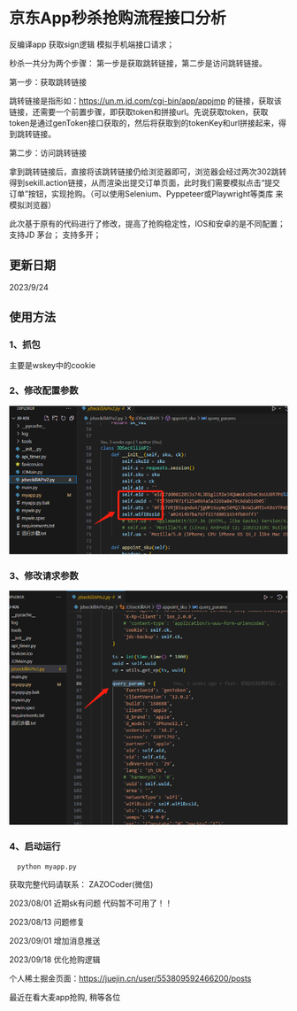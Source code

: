# 京东App秒杀抢购流程接口分析
反编译app  获取sign逻辑  模拟手机端接口请求；

秒杀一共分为两个步骤： 第一步是获取跳转链接，第二步是访问跳转链接。

第一步：获取跳转链接

跳转链接是指形如：https://un.m.jd.com/cgi-bin/app/appjmp 的链接，获取该链接，还需要一个前置步骤，即获取token和拼接url。先说获取token，获取token是通过genToken接口获取的，然后将获取到的tokenKey和url拼接起来，得到跳转链接。

第二步：访问跳转链接

拿到跳转链接后，直接将该跳转链接仍给浏览器即可，浏览器会经过两次302跳转得到sekill.action链接，从而渲染出提交订单页面，此时我们需要模拟点击“提交订单”按钮，实现抢购。（可以使用Selenium、Pyppeteer或Playwright等类库 来模拟浏览器）


此次基于原有的代码进行了修改，提高了抢购稳定性，IOS和安卓的是不同配置；
支持JD 茅台； 支持多开；

## 更新日期
2023/9/24
## 使用方法
### 1、抓包
主要是wskey中的cookie
### 2、修改配置参数
![Alt text](image.png)

### 3、修改请求参数
![Alt text](image-1.png)

### 4、启动运行
```python
  python myapp.py 
```


获取完整代码请联系： ZAZOCoder(微信) 

2023/08/01 近期sk有问题  代码暂不可用了！！

2023/08/13 问题修复

2023/09/01 增加消息推送

2023/09/18 优化抢购逻辑

个人稀土掘金页面：https://juejin.cn/user/553809592466200/posts


最近在看大麦app抢购, 稍等各位

